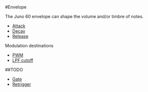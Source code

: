#Envelope

The Juno 60 envelope can shape the volume and/or timbre of notes.

* [Attack](./Attack/README.md)
* [Decay](./Decay/README.md)
* [Release](./Release/README.md)

Modulation destinations
* [PWM](./PWM/README.md)
* [LPF cutoff](./LPF/README.md)

##TODO
* [Gate](./Gate/README.md)
* [Retrigger](./Retrigger/README.md)
